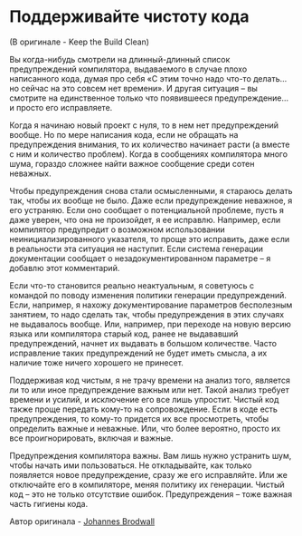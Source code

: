 # Поддерживайте чистоту кода
(В оригинале - Keep the Build Clean)

Вы когда-нибудь смотрели на длинный-длинный список предупреждений компилятора, выдаваемого в случае плохо написанного кода, думая про себя «С этим точно надо что-то делать… но сейчас на это совсем нет времени». И другая ситуация – вы смотрите на единственное только что появившееся предупреждение… и просто его исправляете.

Когда я начинаю новый проект с нуля, то в нем нет предупреждений вообще. Но по мере написания кода, если не обращать на предупреждения внимания, то их количество начинает расти (а вместе с ним и количество проблем). Когда в сообщениях компилятора много шума, гораздо сложнее найти важное сообщение среди сотен неважных.

Чтобы предупреждения снова стали осмысленными, я стараюсь делать так, чтобы их вообще не было. Даже если предупреждение неважное, я его устраняю. Если оно сообщает о потенциальной проблеме, пусть я даже уверен, что она не произойдет, я ее исправлю. Например, если компилятор предупредит о возможном использовании неинициализированного указателя, то проще это исправить, даже если в реальности эта ситуация не наступит. Если система генерации документации сообщает о незадокументированном параметре – я добавлю этот комментарий.

Если что-то становится реально неактуальным, я советуюсь с командой по поводу изменения политики генерации предупреждений. Если, например, я нахожу документирование параметров бесполезным занятием, то надо сделать так, чтобы предупреждения в этих случаях не выдавалось вообще. Или, например, при переходе на новую версию языка или компилятора старый код, ранее не выдававший предупреждений, начнет их выдавать в большом количестве. Часто исправление таких предупреждений не будет иметь смысла, а их наличие тоже ничего хорошего не принесет.

Поддерживая код чистым, я не трачу времени на анализ того, является ли то или иное предупреждение важным или нет. Такой анализ требует времени и усилий, и исключение его все лишь упростит. Чистый код также проще передать кому-то на сопровождение. Если в коде есть предупреждения, то кому-то придется их все просмотреть, чтобы определить важные и неважные. Или, что более вероятно, просто их все проигнорировать, включая и важные.

Предупреждения компилятора важны. Вам лишь нужно устранить шум, чтобы начать ими пользоваться. Не откладывайте, как только появляется новое предупреждение, сразу же его исправляйте. Или же отключайте его в компиляторе, меняя политику их генерации. Чистый код – это не только отсутствие ошибок. Предупреждения – тоже важная часть гигиены кода.

Автор оригинала - [Johannes Brodwall](http://programmer.97things.oreilly.com/wiki/index.php/Johannes_Brodwall)